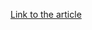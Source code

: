 [Link to the article](https://fortinet.com/blog/threat-research/ranion-ransomware-quiet-and-persistent-raas)
